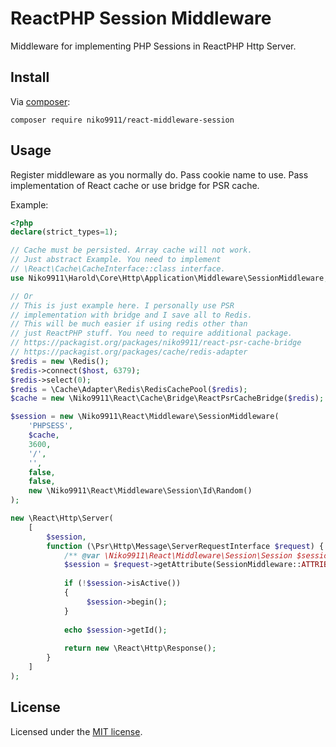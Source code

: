 # ReactPHP Session Middleware
Middleware for implementing PHP Sessions in ReactPHP Http Server.

## Install

Via [composer](http://getcomposer.org):

```shell
composer require niko9911/react-middleware-session
```

## Usage

Register middleware as you normally do. 
Pass cookie name to use.
Pass implementation of React cache or use bridge for PSR cache.


Example:
```php
<?php
declare(strict_types=1);

// Cache must be persisted. Array cache will not work.
// Just abstract Example. You need to implement
// \React\Cache\CacheInterface::class interface.
use Niko9911\Harold\Core\Http\Application\Middleware\SessionMiddleware;$cache = new \React\Cache\ArrayCache();

// Or
// This is just example here. I personally use PSR 
// implementation with bridge and I save all to Redis.
// This will be much easier if using redis other than
// just ReactPHP stuff. You need to require additional package.
// https://packagist.org/packages/niko9911/react-psr-cache-bridge
// https://packagist.org/packages/cache/redis-adapter
$redis = new \Redis();
$redis->connect($host, 6379);
$redis->select(0);
$redis = \Cache\Adapter\Redis\RedisCachePool($redis);
$cache = new \Niko9911\React\Cache\Bridge\ReactPsrCacheBridge($redis);

$session = new \Niko9911\React\Middleware\SessionMiddleware(
    'PHPSESS',
    $cache,
    3600,
    '/',
    '',
    false,
    false,
    new \Niko9911\React\Middleware\Session\Id\Random()
);

new \React\Http\Server(
    [
        $session,
        function (\Psr\Http\Message\ServerRequestInterface $request) {
            /** @var \Niko9911\React\Middleware\Session\Session $session */
            $session = $request->getAttribute(SessionMiddleware::ATTRIBUTE_NAME);
            
            if (!$session->isActive())
            {
                 $session->begin();
            }
            
            echo $session->getId();
            
            return new \React\Http\Response();
        }
    ]
);

```

## License

Licensed under the [MIT license](http://opensource.org/licenses/MIT).
